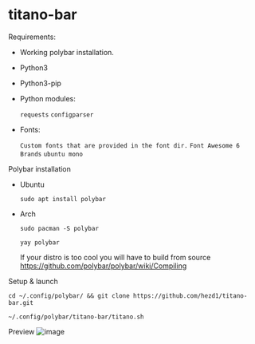 # titano-bar
Requirements:

   *    Working polybar installation.
   *    Python3
   *    Python3-pip
   *    Python modules:

           `requests`
           `configparser`
   *   Fonts:
    
          `Custom fonts that are provided in the font dir.`
          `Font Awesome 6 Brands`
          `ubuntu mono`
          
  Polybar installation
  
   *  Ubuntu
    
        `sudo apt install polybar`
   * Arch
    
        `sudo pacman -S polybar`
        
        `yay polybar`
        
        If your distro is too cool you will have to build from source        
        https://github.com/polybar/polybar/wiki/Compiling
        
   Setup & launch
   
  `cd ~/.config/polybar/ && git clone https://github.com/hezd1/titano-bar.git`
  
   `~/.config/polybar/titano-bar/titano.sh`
    
   Preview
![image](https://user-images.githubusercontent.com/25522056/160284223-53952244-ebb2-4d48-ab57-5a08dda2f35a.png)
